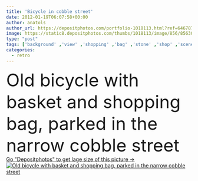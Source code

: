 ```yaml
---
title: 'Bicycle in cobble street'
date: 2012-01-19T06:07:58+00:00
author: anatols
author_url: https://depositphotos.com/portfolio-1018113.html?ref=64678756
image: https://static8.depositphotos.com/thumbs/1018113/image/856/8563080/api_thumb_450.jpg?forcejpeg=true
type: "post"
tags: ['background' ,'view' ,'shopping' ,'bag' ,'stone' ,'shop' ,'scene' ,'outdoor' ,'environment' ,'rural' ,'transport' ,'transportation' ,'healthy' ,'wooden' ,'black' ,'antique' ,'old' ,'retro' ,'vintage' ,'basket' ,'village' ,'city' ,'wall' ,'window' ,'ecology' ,'fingers' ,'with' ,'street' ,'narrow' ,'door' ,'weathered' ,'wheel' ,'town' ,'ancient' ,'in' ,'bicycle' ,'cycle' ,'rusted' ,'attractive' ,'biking' ,'bricks' ,'past' ,'cobble' ,'parking' ,'cobblestone' ,'the' ,'and' ,'ladies' ,'de' ,'grates' ]
categories: 
  - retro
---
```

<div aling="center">
            <font size="60"> Old bicycle with basket and shopping bag, parked in the narrow cobble street</font>   
</div>
<div>
    <a href='https://static8.depositphotos.com/thumbs/1018113/image/856/8563080/api_thumb_450.jpg?forcejpeg=true?ref=64678756' target=_blank > Go "Depositphotos" to get lage size of this picture ->
        <img href='https://static8.depositphotos.com/thumbs/1018113/image/856/8563080/api_thumb_450.jpg?forcejpeg=true?ref=64678756' src='https://static8.depositphotos.com/1018113/856/i/950/depositphotos_8563080-stock-photo-bicycle-in-cobble-street.jpg?forcejpeg=true' alt='Old bicycle with basket and shopping bag, parked in the narrow cobble street' >
    </a>
</div>
